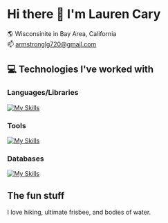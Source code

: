 # Hi there 👋 I'm Lauren Cary
:earth_americas:  Wisconsinite in Bay Area, California  
:mailbox:  armstronglg720@gmail.com



## :computer: Technologies I've worked with
### Languages/Libraries
[![My Skills](https://skillicons.dev/icons?i=js,react,ruby,rails,redux,html,css,py)](https://skillicons.dev)
### Tools
[![My Skills](https://skillicons.dev/icons?i=github,postman,git,babel,heroku)](https://skillicons.dev)
### Databases
[![My Skills](https://skillicons.dev/icons?i=mongodb,postgres,sqlite)](https://skillicons.dev)


## The fun stuff
I love hiking, ultimate frisbee, and bodies of water. 
<!--
**laurencary/laurencary** is a ✨ _special_ ✨ repository because its `README.md` (this file) appears on your GitHub profile.

Here are some ideas to get you started:

- 🔭 I’m currently working on ...
- 🌱 I’m currently learning ...
- 👯 I’m looking to collaborate on ...
- 🤔 I’m looking for help with ...
- 💬 Ask me about ...
- 📫 How to reach me: ...
- 😄 Pronouns: ...
- ⚡ Fun fact: ...
-->
